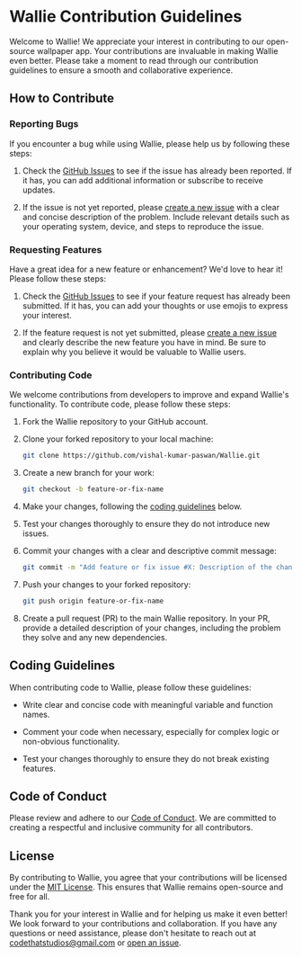 # Wallie Contribution Guidelines

Welcome to Wallie! We appreciate your interest in contributing to our open-source wallpaper app. Your contributions are invaluable in making Wallie even better. Please take a moment to read through our contribution guidelines to ensure a smooth and collaborative experience.

## How to Contribute

### Reporting Bugs

If you encounter a bug while using Wallie, please help us by following these steps:

1. Check the [GitHub Issues](https://github.com/vishal-kumar-paswan/Wallie/issues) to see if the issue has already been reported. If it has, you can add additional information or subscribe to receive updates.

2. If the issue is not yet reported, please [create a new issue](https://github.com/vishal-kumar-paswan/Wallie/issues/new) with a clear and concise description of the problem. Include relevant details such as your operating system, device, and steps to reproduce the issue.

### Requesting Features

Have a great idea for a new feature or enhancement? We'd love to hear it! Please follow these steps:

1. Check the [GitHub Issues](https://github.com/vishal-kumar-paswan/Wallie/issues) to see if your feature request has already been submitted. If it has, you can add your thoughts or use emojis to express your interest.

2. If the feature request is not yet submitted, please [create a new issue](https://github.com/vishal-kumar-paswan/Wallie/issues/new) and clearly describe the new feature you have in mind. Be sure to explain why you believe it would be valuable to Wallie users.

### Contributing Code

We welcome contributions from developers to improve and expand Wallie's functionality. To contribute code, please follow these steps:

1. Fork the Wallie repository to your GitHub account.

2. Clone your forked repository to your local machine:

   ```bash
   git clone https://github.com/vishal-kumar-paswan/Wallie.git
   ```

3. Create a new branch for your work:

   ```bash
   git checkout -b feature-or-fix-name
   ```

4. Make your changes, following the [coding guidelines](#coding-guidelines) below.

5. Test your changes thoroughly to ensure they do not introduce new issues.

6. Commit your changes with a clear and descriptive commit message:

   ```bash
   git commit -m "Add feature or fix issue #X: Description of the change"
   ```

7. Push your changes to your forked repository:

   ```bash
   git push origin feature-or-fix-name
   ```

8. Create a pull request (PR) to the main Wallie repository. In your PR, provide a detailed description of your changes, including the problem they solve and any new dependencies.

## Coding Guidelines

When contributing code to Wallie, please follow these guidelines:

- Write clear and concise code with meaningful variable and function names.

- Comment your code when necessary, especially for complex logic or non-obvious functionality.

- Test your changes thoroughly to ensure they do not break existing features.

## Code of Conduct

Please review and adhere to our [Code of Conduct](CODE_OF_CONDUCT.md). We are committed to creating a respectful and inclusive community for all contributors.

## License

By contributing to Wallie, you agree that your contributions will be licensed under the [MIT License](LICENSE). This ensures that Wallie remains open-source and free for all.

Thank you for your interest in Wallie and for helping us make it even better! We look forward to your contributions and collaboration. If you have any questions or need assistance, please don't hesitate to reach out at codethatstudios@gmail.com or [open an issue](https://github.com/vishal-kumar-paswan/Wallie/issues).
